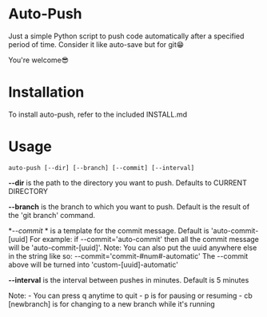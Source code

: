 # Auto-Push
Just a simple Python script to push code automatically after a specified period of time.
Consider it like auto-save but for git😁

You're welcome😎


# Installation
To install auto-push, refer to the included INSTALL.md

# Usage
```auto-push [--dir] [--branch] [--commit] [--interval]```

**--dir**   is the path to the directory you want to push. Defaults to CURRENT DIRECTORY

**--branch**        is the branch to which you want to push. Default is the result of the 'git branch' command.

**--commit* *       is a template for the commit message. Default is 'auto-commit-[uuid]
        For example: if --commit='auto-commit' then all the commit message will be 'auto-commit-[uuid]'.
        Note: You can also put the uuid anywhere else in the string like so: --commit='commit-#num#-automatic'
The --commit above will be turned into 'custom-[uuid]-automatic'

**--interval**      is the interval between pushes in minutes. Default is 5 minutes

Note: - You can press q anytime to quit
      - p is for pausing or resuming
      - cb [newbranch] is for changing to a new branch while it's running
